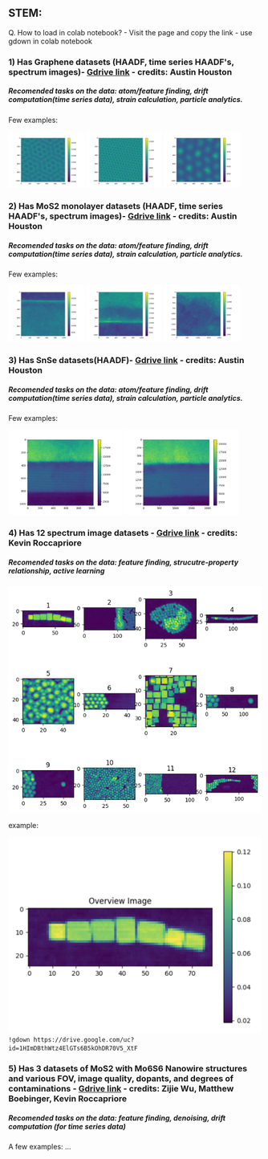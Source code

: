 ## STEM:

Q. How to load in colab notebook?
        - Visit the page and copy the link
        - use gdown in colab notebook



### 1) Has Graphene datasets (HAADF, time series HAADF's, spectrum images)- [Gdrive link](https://drive.google.com/drive/folders/1u0z4pkZJN8Q00zt_QyEWHpckuFJ_z3iZ?usp=drive_link) - credits: Austin Houston

##### Recomended tasks on the data: atom/feature finding, drift computation(time series data), strain calculation, particle analytics.

Few examples:
<p float="left">
  <img src="../../assets/graphene_moire.png" alt="alt text" width="30%" />
  <img src="../../assets/graphene1.png" alt="alt text" width="30%" />
  <img src="../../assets/graphene2.png" alt="alt text" width="30%" />
</p>


### 2) Has MoS2 monolayer datasets (HAADF, time series HAADF's, spectrum images)- [Gdrive link](https://drive.google.com/drive/folders/1mkY9KlfnZXsvFfHLFujNmMPx4YTE0yxD?usp=drive_link) - credits: Austin Houston

##### Recomended tasks on the data: atom/feature finding, drift computation(time series data), strain calculation, particle analytics.

Few examples:
<p float="left">
  <img src="../../assets/MoS2_1.png" alt="alt text" width="30%" />
  <img src="../../assets/MoS2_2.png" alt="alt text" width="30%" />
  <img src="../../assets/MoS2_3.png" alt="alt text" width="30%" />
</p>

### 3) Has SnSe datasets(HAADF)- [Gdrive link](https://drive.google.com/drive/folders/1lwFqZnVGk0qjoRYeKAJoNuI90vm7Nnos?usp=drive_link) - credits: Austin Houston

##### Recomended tasks on the data: atom/feature finding, drift computation(time series data), strain calculation, particle analytics.

Few examples:
<p float="left">
  <img src="../../assets/SnSe_1.png" alt="alt text" width="45%" />
  <img src="../../assets/SnSe_2.png" alt="alt text" width="45%" />

</p>

### 4) Has 12 spectrum image datasets - [Gdrive link](https://drive.google.com/drive/folders/1qUwUopeyzAXqVQ3ROs3XEBmW9yY9Yrn6?usp=drive_link) - credits: Kevin Roccapriore

##### Recomended tasks on the data: feature finding, strucutre-property relationship, active learning



![alt text](../../assets/stem_eels_si_1.png)


example: 

![alt text](../../assets/stem_eels_si_1_1.png)
`!gdown https://drive.google.com/uc?id=1HImDBthWtz4ElGTs6B5kOhDR70V5_XtF`

### 5) Has 3 datasets of MoS2 with Mo6S6 Nanowire structures and various FOV, image quality, dopants, and degrees of contaminations - [Gdrive link](https://drive.google.com/drive/folders/18BkhR-fbuuavqN7LAtrvWeJmxP-p2WXS?usp=drive_link) - credits: Zijie Wu, Matthew Boebinger, Kevin Roccapriore

##### Recomended tasks on the data: feature finding, denoising, drift computation (for time series data)

A few examples:
...